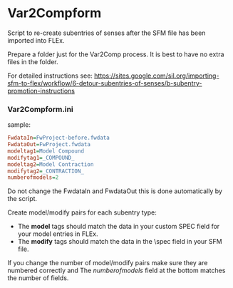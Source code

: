 # Var2Compform
Script to re-create subentries of senses after the SFM file has been imported into FLEx.

Prepare a folder just for the Var2Comp process.  It is best to have no extra files in the folder.

For detailed instructions see: https://sites.google.com/sil.org/importing-sfm-to-flex/workflow/6-detour-subentries-of-senses/b-subentry-promotion-instructions

### Var2Compform.ini
sample:
```ini
FwdataIn=FwProject-before.fwdata
FwdataOut=FwProject.fwdata
modeltag1=Model Compound
modifytag1=_COMPOUND_
modeltag2=Model Contraction
modifytag2=_CONTRACTION_
numberofmodels=2
```
Do not change the FwdataIn and FwdataOut this is done automatically by the script.

Create model/modify pairs for each subentry type:
* The **model** tags should match the data in your custom SPEC field for your model entries in FLEx.
* The **modify** tags should match the data in the \spec field in your SFM file.

If you change the number of model/modify pairs make sure they are numbered correctly and
The _numberofmodels_ field at the bottom matches the number of fields.

